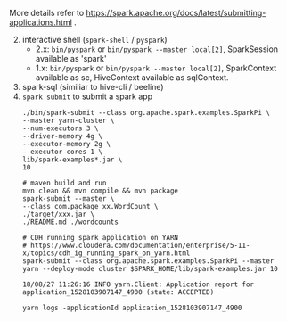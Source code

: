 More details refer to https://spark.apache.org/docs/latest/submitting-applications.html .


2. interactive shell (`spark-shell` / `pyspark`)
	- 2.x: `bin/pyspark` or `bin/pyspark --master local[2]`, SparkSession available as 'spark'
	- 1.x: `bin/pyspark` or `bin/pyspark --master local[2]`, SparkContext available as sc, HiveContext available as sqlContext.
3. spark-sql (similiar to hive-cli / beeline)
4. `spark submit` to submit a spark app
	```
	./bin/spark-submit --class org.apache.spark.examples.SparkPi \
	--master yarn-cluster \
	--num-executors 3 \
	--driver-memory 4g \
	--executor-memory 2g \
	--executor-cores 1 \
	lib/spark-examples*.jar \
	10
	
	# maven build and run
	mvn clean && mvn compile && mvn package
	spark-submit --master \
	--class com.package_xx.WordCount \
	./target/xxx.jar \
	./README.md ./wordcounts
	
	# CDH running spark application on YARN
	# https://www.cloudera.com/documentation/enterprise/5-11-x/topics/cdh_ig_running_spark_on_yarn.html
	spark-submit --class org.apache.spark.examples.SparkPi --master yarn --deploy-mode cluster $SPARK_HOME/lib/spark-examples.jar 10
	
	18/08/27 11:26:16 INFO yarn.Client: Application report for application_1528103907147_4900 (state: ACCEPTED)
	
	yarn logs -applicationId application_1528103907147_4900
	```